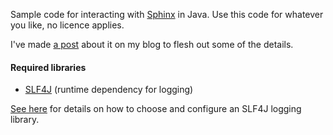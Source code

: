 Sample code for interacting with [Sphinx](http://sphinxsearch.com/) in Java.
Use this code for whatever you like, no licence applies.

I've made [a post](http://boncey.org/2011_6_13_adding_sphinx_to_your_java_website_with_jsphinx) about it on my blog to flesh out some of the details.

#### Required libraries

- [SLF4J](https://www.slf4j.org) (runtime dependency for logging)

[See here](https://www.slf4j.org/manual.html#swapping) for details on how to choose and configure an SLF4J logging library.
